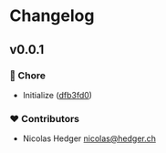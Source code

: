 # Changelog


## v0.0.1


### 🏡 Chore

- Initialize ([dfb3fd0](https://github.com/nhedger/nuxt-inngest/commit/dfb3fd0))

### ❤️ Contributors

- Nicolas Hedger <nicolas@hedger.ch>

